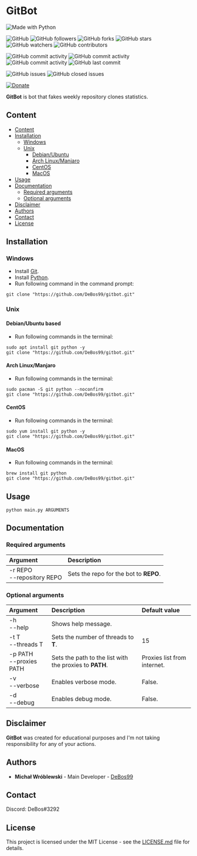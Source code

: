 # GitBot

![Made with Python](https://img.shields.io/badge/made%20with-python-0.svg?color=cc2020&labelColor=ff3030&logo=python&logoColor=white&style=for-the-badge)

![GitHub](https://img.shields.io/github/license/DeBos99/gitbot.svg?color=2020cc&labelColor=5050ff&style=for-the-badge)
![GitHub followers](https://img.shields.io/github/followers/DeBos99.svg?color=2020cc&labelColor=5050ff&style=for-the-badge)
![GitHub forks](https://img.shields.io/github/forks/DeBos99/gitbot.svg?color=2020cc&labelColor=5050ff&style=for-the-badge)
![GitHub stars](https://img.shields.io/github/stars/DeBos99/gitbot.svg?color=2020cc&labelColor=5050ff&style=for-the-badge)
![GitHub watchers](https://img.shields.io/github/watchers/DeBos99/gitbot.svg?color=2020cc&labelColor=5050ff&style=for-the-badge)
![GitHub contributors](https://img.shields.io/github/contributors/DeBos99/gitbot.svg?color=2020cc&labelColor=5050ff&style=for-the-badge)

![GitHub commit activity](https://img.shields.io/github/commit-activity/w/DeBos99/gitbot.svg?color=ffaa00&labelColor=ffaa30&style=for-the-badge)
![GitHub commit activity](https://img.shields.io/github/commit-activity/m/DeBos99/gitbot.svg?color=ffaa00&labelColor=ffaa30&style=for-the-badge)
![GitHub commit activity](https://img.shields.io/github/commit-activity/y/DeBos99/gitbot.svg?color=ffaa00&labelColor=ffaa30&style=for-the-badge)
![GitHub last commit](https://img.shields.io/github/last-commit/DeBos99/gitbot.svg?color=ffaa00&labelColor=ffaa30&style=for-the-badge)

![GitHub issues](https://img.shields.io/github/issues-raw/DeBos99/gitbot.svg?color=cc2020&labelColor=ff3030&style=for-the-badge)
![GitHub closed issues](https://img.shields.io/github/issues-closed-raw/DeBos99/gitbot.svg?color=10aa10&labelColor=30ff30&style=for-the-badge)

[![Donate](https://www.paypalobjects.com/en_US/i/btn/btn_donateCC_LG.gif)](https://www.paypal.com/cgi-bin/webscr?cmd=_s-xclick&hosted_button_id=NH8JV53DSVDMY)

**GitBot** is bot that fakes weekly repository clones statistics.

## Content

- [Content](#content)
- [Installation](#installation)
  - [Windows](#windows)
  - [Unix](#unix)
    - [Debian/Ubuntu](#apt)
    - [Arch Linux/Manjaro](#pacman)
    - [CentOS](#yum)
    - [MacOS](#homebrew)
- [Usage](#usage)
- [Documentation](#documentation)
  - [Required arguments](#required-arguments)
  - [Optional arguments](#optional-arguments)
- [Disclaimer](#disclaimer)
- [Authors](#authors)
- [Contact](#contact)
- [License](#license)

## Installation

### Windows

* Install [Git](https://git-scm.com/download/win).
* Install [Python](https://www.python.org/downloads/).
* Run following command in the command prompt:
```
git clone "https://github.com/DeBos99/gitbot.git"
```

### Unix

#### <a name="APT">Debian/Ubuntu based

* Run following commands in the terminal:
```
sudo apt install git python -y
git clone "https://github.com/DeBos99/gitbot.git"
```

#### <a name="Pacman">Arch Linux/Manjaro

* Run following commands in the terminal:
```
sudo pacman -S git python --noconfirm
git clone "https://github.com/DeBos99/gitbot.git"
```

#### <a name="YUM">CentOS

* Run following commands in the terminal:
```
sudo yum install git python -y
git clone "https://github.com/DeBos99/gitbot.git"
```

#### <a name="Homebrew">MacOS

* Run following commands in the terminal:
```
brew install git python
git clone "https://github.com/DeBos99/gitbot.git"
```

## Usage

`python main.py ARGUMENTS`

## Documentation

### Required arguments

| Argument                     | Description                            |
| :--------------------------- | :------------------------------------- |
| -r REPO<br>--repository REPO | Sets the repo for the bot to **REPO**. |

### Optional arguments

| Argument                  | Description                                             | Default value               |
| :------------------------ | :------------------------------------------------------ | :-------------------------- |
| -h<br>--help              | Shows help message.                                     |                             |
| -t T<br>--threads T       | Sets the number of threads to **T**.                    | 15                          |
| -p PATH<br>--proxies PATH | Sets the path to the list with the proxies to **PATH**. | Proxies list from internet. |
| -v<br>--verbose           | Enables verbose mode.                                   | False.                      |
| -d<br>--debug             | Enables debug mode.                                     | False.                      |

## Disclaimer

**GitBot** was created for educational purposes and I'm not taking responsibility for any of your actions.

## Authors

* **Michał Wróblewski** - Main Developer - [DeBos99](https://github.com/DeBos99)

## Contact

Discord: DeBos#3292

## License

This project is licensed under the MIT License - see the [LICENSE.md](LICENSE.md) file for details.
